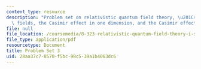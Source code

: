 ```yaml
---
content_type: resource
description: "Problem set on relativistic quantum field theory, \u201Csmeared\u201D\
  \ fields, the Casimir effect in one dimension, and the Casimir effect in electrodynamics."
file: null
file_location: /coursemedia/8-323-relativistic-quantum-field-theory-i-spring-2008/28aa37c78570f5bc98c539a1b4063dc6_ft1ps03_08_1.pdf
file_type: application/pdf
resourcetype: Document
title: Problem Set 3
uid: 28aa37c7-8570-f5bc-98c5-39a1b4063dc6
---
```

